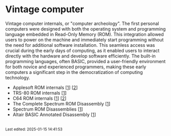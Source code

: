 # Vintage computer

Vintage computer internals, or "computer archeology". The first personal computers were designed with both the operating system and programming language embedded in Read-Only Memory (ROM). This integration allowed users to power on the machine and immediately start programming without the need for additional software installation. This seamless access was crucial during the early days of computing, as it enabled users to interact directly with the hardware and develop software efficiently. The built-in programming languages, often BASIC, provided a user-friendly environment for both novice and experienced programmers, making these early computers a significant step in the democratization of computing technology.

* Applesoft ROM internals [[1](http://www.txbobsc.com/scsc/scdocumentor)] [[2](https://6502disassembly.com/a2-rom)]
* TRS-80 ROM internals [[1](https://www.trs-80.com/wordpress/roms/)]
* C64 ROM internals [[1](https://www.pagetable.com/c64ref/c64disasm)] [[2](https://github.com/tgiphil/c64rom)]
* The Complete Spectrum ROM Disassembly [[1](https://archive.org/details/CompleteSpectrumROMDisassemblyThe)]
* Spectrum ROM Disassemblies [[1](https://github.com/ZXSpectrumVault/rom-disassemblies)]
* Altair BASIC Annotated Disassembly [[1](http://altairbasic.org)]






<br><sub>Last edited: 2025-01-15 14:41:53</sub>
